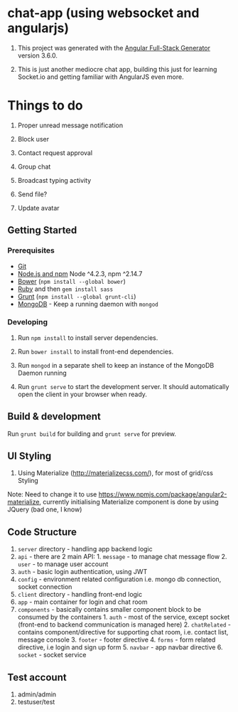 # chat-app (using websocket and angularjs)

1. This project was generated with the [Angular Full-Stack Generator](https://github.com/DaftMonk/generator-angular-fullstack) version 3.6.0.

2. This is just another mediocre chat app, building this just for learning Socket.io and getting familiar with AngularJS even more.

# Things to do

1. Proper unread message notification

2. Block user

3. Contact request approval

4. Group chat

5. Broadcast typing activity

6. Send file?

7. Update avatar

## Getting Started

### Prerequisites

- [Git](https://git-scm.com/)
- [Node.js and npm](nodejs.org) Node ^4.2.3, npm ^2.14.7
- [Bower](bower.io) (`npm install --global bower`)
- [Ruby](https://www.ruby-lang.org) and then `gem install sass`
- [Grunt](http://gruntjs.com/) (`npm install --global grunt-cli`)
- [MongoDB](https://www.mongodb.org/) - Keep a running daemon with `mongod`

### Developing

1. Run `npm install` to install server dependencies.

2. Run `bower install` to install front-end dependencies.

3. Run `mongod` in a separate shell to keep an instance of the MongoDB Daemon running

4. Run `grunt serve` to start the development server. It should automatically open the client in your browser when ready.

## Build & development

Run `grunt build` for building and `grunt serve` for preview.

## UI Styling

1. Using Materialize (http://materializecss.com/), for most of grid/css Styling

Note: Need to change it to use https://www.npmjs.com/package/angular2-materialize, currently initialising Materialize component is done by using JQuery (bad one, I know)

## Code Structure

1. `server` directory - handling app backend logic
  1. `api` - there are 2 main API:
    1. `message` - to manage chat message flow
    2. `user` - to manage user account
  2. `auth` - basic login authentication, using JWT
  3. `config` - environment related configuration i.e. mongo db connection, socket connection
2. `client` directory - handling front-end logic
  1. `app` - main container for login and chat room
  2. `components` - basically contains smaller component block to be consumed by the containers
    1. `auth` - most of the service, except socket (front-end to backend communication is managed here)
    2. `chatRelated` - contains component/directive for supporting chat room, i.e. contact list, message console
    3. `footer` - footer directive
    4. `forms` - form related directive, i.e login and sign up form
    5. `navbar` - app navbar directive
    6. `socket` - socket service

## Test account

1. admin/admin
2. testuser/test
